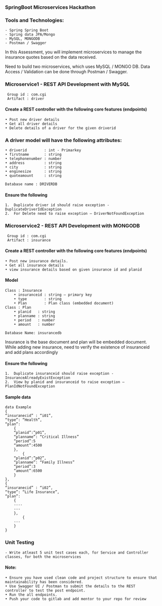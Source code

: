 ### SpringBoot Microservices Hackathon

### Tools and Technologies:

    - Spring Spring Boot
    - Spring data JPA/Mongo
    - MySQL, MONGODB
    - Postman / Swagger


In this Assessment, you will implement microservices to manage the insurance quotes based on the data received.

Need to build two microservices, which uses  MySQL /  MONGO DB. Data Access / Validation can be done through Postman / Swagger.

###  Microservice1 - REST API Development with MySQL
     Group id : com.cgi 
     Artifact : driver

#### Create a REST controller with the following core features (endpoints)
    • Post new driver details 
    • Get all driver details 
    • Delete details of a driver for the given driverid 

### A driver model will have the following attributes:
    • driverid        : int - Primarkey
    • firstname       : string
    • telephonenumber : number 
    • address         : string
    • city            : string
    • enginesize      : string 
    • quoteamount     : string

    Database name : DRIVERDB

#### Ensure the following
    1.	Duplicate driver id should raise exception - DuplicateDriverIdException
    2.	For Delete need to raise exception – DriverNotFoundException



###  Microservice2 - REST API Development with MONGODB
     Group id : com.cgi 
     Artifact : insurance

#### Create a REST controller with the following core features (endpoints)
    • Post new insurance details. 
    • Get all insurance details 
    • view insurance details based on given insurance id and planid 

#### Model
    Class : Insurance  
        • insuranceid : string – primary key
        • type        : string
        • Plan        : Plan class (embedded document)
    Class : Plan
        • planid   : string
        • planname : string
        • period   : number
        • amount   : number

    Database Name: insurancedb

Insurance is the base document and plan will be embedded document. While adding new insurance, need to verify the existence of insuranceid and add plans accordingly

#### Ensure the following
    1.	Duplicate insuranceid should raise exception - InsuranceAlreadyExistException
    2.	View by planid and insuranceid to raise exception – PlanIdNotFoundException

#### Sample data

    data Example 
    {
    “insuranecid” : “i01”,
    “type”: “Health”,
    “plan”:
        {
        “planid”:”p01”,
        “planname”: “Critical Illness”
        “period”:5
        “amount”:4500
        },
            {
        “planid”:”p02”,
        “planname”: “Family Illness”
        “period”:3
        “amount”:6500
        }
    },
    {
    “insuranecid” : “i02”,
    “type”: “Life Insurance”,
    “plan”:
        {
        ----
        ---
        },
            {
        ---
        }
    } 
### Unit Testing

    - Write atleast 5 unit test cases each, for Service and Controller classes, for both the microservices

#### Note:
    • Ensure you have used clean code and project structure to ensure that maintainability has been considered. 
    • Use Swagger UI / Postman to submit the details to the REST controller to test the post endpoint. 
    • Run the all endpoints. 
    • Push your code to gitlab and add mentor to your repo for review
    
